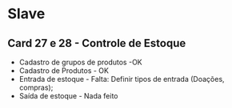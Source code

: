 # Slave

## Card 27 e 28 - Controle de Estoque

* Cadastro de grupos de produtos -OK
* Cadastro de Produtos - OK
* Entrada de estoque - Falta: Definir tipos de entrada (Doações, compras); 
* Saída de estoque - Nada feito
